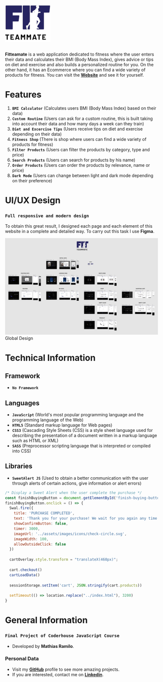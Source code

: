 <div style="margin-bottom: 2em">
    <img src="assets/images/logo/logo.svg" alt="Logo FitTeammate" width="150px" />
</div>

**Fitteamate** is a web application dedicated to fitness where the user enters their data and calculates their BMI (Body Mass Index), gives advice or tips on diet and exercise and also builds a personalized routine for you. On the other hand, it has an Ecommerce where you can find a wide variety of products for fitness. You can visit the [**Website**](https://mathiramilo.github.io/Fit-Teammate) and see it for yourself.

# Features

1. **`BMI Calculator`** (Calculates users BMI (Body Mass Index) based on their data)
2. **`Custom Routine`** (Users can ask for a custom routine, this is built taking into account their data and how many days a week can they train)
3. **`Diet and Excercise Tips`** (Users receive tips on diet and exercise depending on their data)
4. **`Fitness Shop`** (There is shop where users can find a wide variety of products for fitness)
5. **`Filter Products`** (Users can filter the products by category, type and price)
6. **`Search Products`** (Users can search for products by his name)
7. **`Order Products`** (Users can order the products by relevance, name or price)
8. **`Dark Mode`** (Users can change between light and dark mode depending on their preference)

# UI/UX Design

### `Full responsive and modern design`

To obtain this great result, I designed each page and each element of this website in a complete and detailed way. To carry out this task I use **Figma**.

![Global Design](assets/images/design/global-design.png)
Global Design

# Technical Information

## Framework

* **`No Framework`**

## Languages

* **`JavaScript`** (World's most popular programming language and the programming language of the Web)
* **`HTML5`** (Standard markup language for Web pages)
* **`CSS3`** (Cascading Style Sheets (CSS) is a style sheet language used for describing the presentation of a document written in a markup language such as HTML or XML)
* **`SASS`** (Preprocessor scripting language that is interpreted or compiled into CSS)

## Libraries

* **`SweetAlert JS`** (Used to obtain a better communication with the user through alerts of certain actions, give information or alert errors)

```js
/* Display a Sweet Alert when the user complete the purchase */
const finishBuyingButton = document.getElementById('finish-buying-button');
finishBuyingButton.onclick = () => {
  Swal.fire({
    title: 'PURCHASE COMPLETED',
    text: 'Thank you for your purchase! We wait for you again any time you want',
    showConfirmButton: false,
    timer: 3000,
    imageUrl: '../assets/images/icons/check-circle.svg',
    imageWidth: 100,
    allowOutsideClick: false
  })

  cartOverlay.style.transform = "translateX(460px)"; 

  cart.checkout()
  cartLoadData()

  sessionStorage.setItem('cart', JSON.stringify(cart.products))

  setTimeout(() => location.replace("../index.html"), 3200)
}
```

# General Information

### `Final Project of Coderhouse JavaScript Course`

* Developed by **Mathias Ramilo**.

### **Personal Data**

* Visit my [**GitHub**](https://github.com/mathiramilo) profile to see more amazing projects.
* If you are interested, contact me on [**Linkedin**](https://www.linkedin.com/in/mathias-ramilo/).
